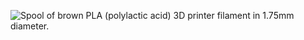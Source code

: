 ﻿![Spool of brown PLA (polylactic acid) 3D printer filament in 1.75mm diameter.](https://m.media-amazon.com/images/I/617pDET3ffL._AC_SL1000_.jpg)
